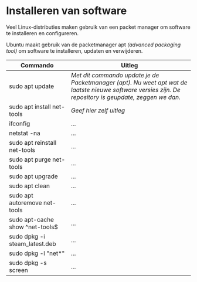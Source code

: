 # Installeren van software
Veel Linux-distributies maken gebruik van een packet manager om software te installeren en configureren.

Ubuntu maakt gebruik van de packetmanager apt _(advanced packaging tool)_ om software te installeren, updaten en verwijderen.

Commando | Uitleg
--- | ---
sudo apt update | _Met dit commando update je de Packetmanager (apt). Nu weet apt wat de laatste nieuwe software versies zijn. De repository is geupdate, zeggen we dan._
sudo apt install net-tools | _Geef hier zelf uitleg_
ifconfig | ...
netstat -na | ...
sudo apt reinstall net-tools | ...
sudo apt purge net-tools | ...
sudo apt upgrade | ...
sudo apt clean | ...
sudo apt autoremove net-tools | ...
sudo apt-cache show ^net-tools$ | ...
sudo dpkg -i steam_latest.deb | ...
sudo dpkg -l "net*" | ...
sudo dpkg -s screen | ...
